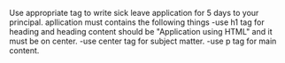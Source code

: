Use appropriate tag to write sick leave application for 5 days to your principal. apllication must contains the following things
-use h1 tag for heading and heading content should be "Application using HTML" and it must be on center.
-use center tag for subject matter.
-use p tag for main content.